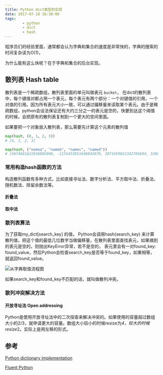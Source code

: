 ```yaml
---
title: Python dict类型的实现
date: 2017-07-18 16:38:09
tags:
        - python
        - dict
        - hash
---
```


程序员们的经验里面，通常都会认为字典和集合的速度是非常快的，字典的搜索的时间复杂读为O(1)，

为什么能有这么快呢？在于字典和集合的后台实现。

## 散列表 Hash table

散列表是一个稀疏数组，散列表里面的单元叫做表元 `bucket`， 在dict的散列表中，每个键值对都占用一个表元，每个表元有两个部分：一个对键值的引用，一个对值的引用。因为所有表元大小一致，可以通过偏移量来读取某个表元。由于是稀疏数组，python会设法保证还有大约三分之一的表元是空的，快要到达这个阈值的时候，会把原有的散列表复制到一个更大的空间里面。

如果要把一个对象放入散列表，那么需要先计算这个元素的散列值

``` python
map(hash, (0, 1, 2, 3))
# [0, 1, 2, 3]

map(hash, ("namea", "nameb", "namec", "named"))
# [6674681622036885098, -1135453951840843879, 3071659021342785694, 5386947181042036450]
```

### 常用构造hash函数的方法

构造散列函数有多种方式，比如直接寻址法、数字分析法、平方取中法、折叠法、随机数法、除留余数法等。

#### 折叠法

#### 取中法

### 散列表算法

为了获取my_dict[search_key] 的值， Python会调用hash(search_key) 来计算散列值，把这个值的最低几位数字当做偏移量，在散列表里面查找表元，如果摘到的表元是空的，则抛出KeyError异常，若不是空的， 表元里会有一对found_key: found_value，然后Python会检查search_key是否等于found_key，如果相等，就返回found_value。

![从字典取值流程图](http://7xkfga.com1.z0.glb.clouddn.com/hash_search.png)

如果search_key和found_key不匹配的话，就叫做散列冲突。

### 散列冲突解决方法


#### 开放寻址法 Open addressing

Python是使用开放寻址法中的二次探查来解决冲突的。如果使用的容量超过数组大小的2/3，就申请更大的容量。数组大小较小的时候resize为*4，较大的时候resize*2。实际上是用左移的形式。

## 参考

[Python dictionary implementation](http://www.laurentluce.com/posts/python-dictionary-implementation/)

[Fluent Python](https://www.amazon.com/Fluent-Python-Concise-Effective-Programming/dp/1491946008/ref=sr_1_1?ie=UTF8&qid=1500368395&sr=8-1&keywords=fluent+python)
